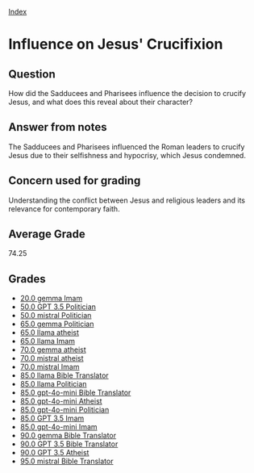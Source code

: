 
[Index](../index.md)
# Influence on Jesus' Crucifixion
## Question
How did the Sadducees and Pharisees influence the decision to crucify Jesus, and what does this reveal about their character?

## Answer from notes
The Sadducees and Pharisees influenced the Roman leaders to crucify Jesus due to their selfishness and hypocrisy, which Jesus condemned.

## Concern used for grading
Understanding the conflict between Jesus and religious leaders and its relevance for contemporary faith.

## Average Grade
74.25

## Grades
 * [20.0 gemma Imam](../answers/gemma_Imam/Influence_on_Jesus'_Crucifixion.md)
 * [50.0 GPT 3.5 Politician](../answers/GPT_3.5_Politician/Influence_on_Jesus'_Crucifixion.md)
 * [50.0 mistral Politician](../answers/mistral_Politician/Influence_on_Jesus'_Crucifixion.md)
 * [65.0 gemma Politician](../answers/gemma_Politician/Influence_on_Jesus'_Crucifixion.md)
 * [65.0 llama atheist](../answers/llama_atheist/Influence_on_Jesus'_Crucifixion.md)
 * [65.0 llama Imam](../answers/llama_Imam/Influence_on_Jesus'_Crucifixion.md)
 * [70.0 gemma atheist](../answers/gemma_atheist/Influence_on_Jesus'_Crucifixion.md)
 * [70.0 mistral atheist](../answers/mistral_atheist/Influence_on_Jesus'_Crucifixion.md)
 * [70.0 mistral Imam](../answers/mistral_Imam/Influence_on_Jesus'_Crucifixion.md)
 * [85.0 llama Bible Translator](../answers/llama_Bible_Translator/Influence_on_Jesus'_Crucifixion.md)
 * [85.0 llama Politician](../answers/llama_Politician/Influence_on_Jesus'_Crucifixion.md)
 * [85.0 gpt-4o-mini Bible Translator](../answers/gpt-4o-mini_Bible_Translator/Influence_on_Jesus'_Crucifixion.md)
 * [85.0 gpt-4o-mini Atheist](../answers/gpt-4o-mini_Atheist/Influence_on_Jesus'_Crucifixion.md)
 * [85.0 gpt-4o-mini Politician](../answers/gpt-4o-mini_Politician/Influence_on_Jesus'_Crucifixion.md)
 * [85.0 GPT 3.5 Imam](../answers/GPT_3.5_Imam/Influence_on_Jesus'_Crucifixion.md)
 * [85.0 gpt-4o-mini Imam](../answers/gpt-4o-mini_Imam/Influence_on_Jesus'_Crucifixion.md)
 * [90.0 gemma Bible Translator](../answers/gemma_Bible_Translator/Influence_on_Jesus'_Crucifixion.md)
 * [90.0 GPT 3.5 Bible Translator](../answers/GPT_3.5_Bible_Translator/Influence_on_Jesus'_Crucifixion.md)
 * [90.0 GPT 3.5 Atheist](../answers/GPT_3.5_Atheist/Influence_on_Jesus'_Crucifixion.md)
 * [95.0 mistral Bible Translator](../answers/mistral_Bible_Translator/Influence_on_Jesus'_Crucifixion.md)

